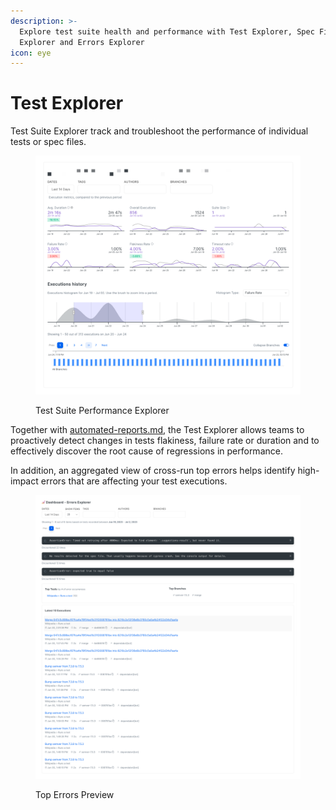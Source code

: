```yaml
---
description: >-
  Explore test suite health and performance with Test Explorer, Spec Files
  Explorer and Errors Explorer
icon: eye
---
```


# Test Explorer

Test Suite Explorer track and troubleshoot the performance of individual tests or spec files.

<figure><img src="../../.gitbook/assets/currents-2023-07-02-01.10.06@2x.png" alt=""><figcaption><p>Test Suite Performance Explorer</p></figcaption></figure>

Together with [automated-reports.md](../automated-reports.md "mention"), the Test Explorer allows teams to proactively detect changes in tests flakiness, failure rate or duration and to effectively discover the root cause of regressions in performance.

In addition, an aggregated view of cross-run top errors helps identify high-impact errors that are affecting your test executions.

<figure><img src="../../.gitbook/assets/currents-2023-07-02-01.13.16@2x.png" alt=""><figcaption><p>Top Errors Preview</p></figcaption></figure>
